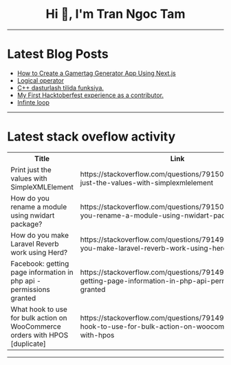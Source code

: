 <h1 align="center">Hi 👋, I'm Tran Ngoc Tam</h1>

---

# Latest Blog Posts 
<!-- BLOG-POST-LIST:START -->
- [How to Create a Gamertag Generator App Using Next.js](https://dev.to/codeitbro/how-to-create-a-gamertag-generator-app-using-nextjs-1fj0)
- [Logical operator](https://dev.to/sanjar777/logical-operator-2ie)
- [C++ dasturlash tilida funksiya.](https://dev.to/alisher0909/c-dasturlash-tilida-funksiya-3d0l)
- [My First Hacktoberfest experience as a contributor.](https://dev.to/motuncoded/my-first-hacktoberfest-experience-as-a-contributor-4l3n)
- [Infinte loop](https://dev.to/mahamadjon000/infinte-loop-488n)
<!-- BLOG-POST-LIST:END -->

---

# Latest stack oveflow activity
<table>
  <tr><th>Title</th><th>Link</th></tr>
  <!-- STACKOVERFLOW:START --><tr><td>Print just the values with SimpleXMLElement</td><td>https://stackoverflow.com/questions/79150183/print-just-the-values-with-simplexmlelement</td></tr><tr><td>How do you rename a module using nwidart package?</td><td>https://stackoverflow.com/questions/79150161/how-do-you-rename-a-module-using-nwidart-package</td></tr><tr><td>How do you make Laravel Reverb work using Herd?</td><td>https://stackoverflow.com/questions/79149965/how-do-you-make-laravel-reverb-work-using-herd</td></tr><tr><td>Facebook: getting page information in php api - permissions granted</td><td>https://stackoverflow.com/questions/79149618/facebook-getting-page-information-in-php-api-permissions-granted</td></tr><tr><td>What hook to use for bulk action on WooCommerce orders with HPOS [duplicate]</td><td>https://stackoverflow.com/questions/79149614/what-hook-to-use-for-bulk-action-on-woocommerce-orders-with-hpos</td></tr><!-- STACKOVERFLOW:END -->
</table>

---



